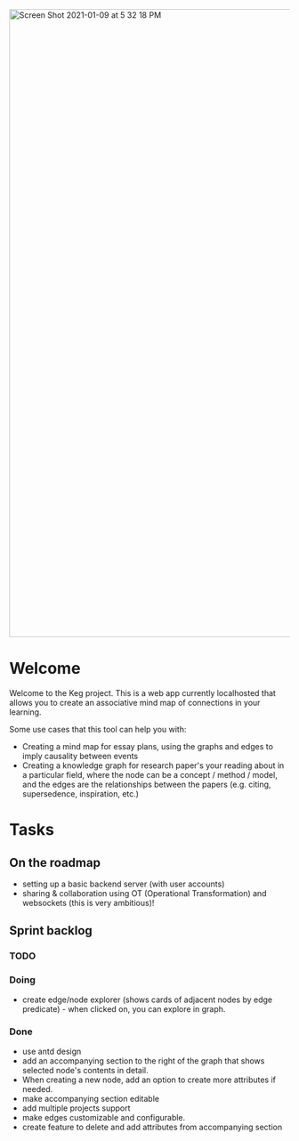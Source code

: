 <img width="1129" alt="Screen Shot 2021-01-09 at 5 32 18 PM" src="https://user-images.githubusercontent.com/17305586/104112202-b59ad400-52a0-11eb-9c11-b6917ecc1179.png">

# Welcome
Welcome to the Keg project. This is a web app currently localhosted that allows you to create an associative mind map of connections in your learning. 

Some use cases that this tool can help you with:
- Creating a mind map for essay plans, using the graphs and edges to imply causality between events
- Creating a knowledge graph for research paper's your reading about in a particular field, where the node can be a concept / method / model, and the edges are the relationships between the papers (e.g. citing, supersedence, inspiration, etc.)


# Tasks

## On the roadmap
- setting up a basic backend server (with user accounts)
- sharing & collaboration using OT (Operational Transformation) and websockets (this is very ambitious)!

## Sprint backlog

### TODO

### Doing
- create edge/node explorer (shows cards of adjacent nodes by edge predicate) - when clicked on, you can explore in graph.


### Done
-  use antd design
-  add an accompanying section to the right of the graph that shows selected node's contents in detail.
-  When creating a new node, add an option to create more attributes if needed.
-  make accompanying section editable
-  add multiple projects support
- make edges customizable and configurable.
- create feature to delete and add attributes from accompanying section

